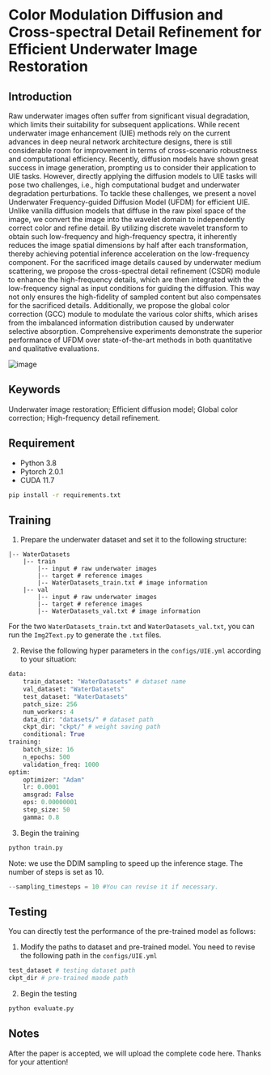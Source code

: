 # Color Modulation Diffusion and Cross-spectral Detail Refinement for Efficient Underwater Image Restoration

## Introduction
Raw underwater images often suffer from significant visual degradation, which limits their suitability for subsequent applications. While recent underwater image enhancement (UIE) methods rely on the current advances in deep neural network architecture designs, there is still considerable room for improvement in terms of cross-scenario robustness and computational efficiency. Recently, diffusion models have shown great success in image generation, prompting us to consider their application to UIE tasks. However, directly applying the diffusion models to UIE tasks will pose two challenges, i.e., high computational budget and underwater degradation perturbations. To tackle these challenges, we present a novel Underwater Frequency-guided Diffusion Model (UFDM) for efficient UIE. Unlike vanilla diffusion models that diffuse in the raw pixel space of the image, we convert the image into the wavelet domain to independently correct color and refine detail. By utilizing discrete wavelet transform to obtain such low-frequency and high-frequency spectra, it inherently reduces the image spatial dimensions by half after each transformation, thereby achieving potential inference acceleration on the low-frequency component. For the sacrificed image details caused by underwater medium scattering, we propose the cross-spectral detail refinement (CSDR) module to enhance the high-frequency details, which are then integrated with the low-frequency signal as input conditions for guiding the diffusion. This way not only ensures the high-fidelity of sampled content but also compensates for the sacrificed details. Additionally, we propose the global color correction (GCC) module to modulate the various color shifts, which arises from the imbalanced information distribution caused by underwater selective absorption. Comprehensive experiments demonstrate the superior performance of UFDM over state-of-the-art methods in both quantitative and qualitative evaluations.

![image](https://github.com/LaibinChang/UFDM/assets/88143736/c51aaf17-c600-4d39-9bc0-ed3deea7f366)

## Keywords
Underwater image restoration; Efficient diffusion model; Global color correction; High-frequency detail refinement.
## Requirement
* Python 3.8
* Pytorch 2.0.1
* CUDA 11.7
```bash
pip install -r requirements.txt
```

## Training
1. Prepare the underwater dataset and set it to the following structure:
```
|-- WaterDatasets
    |-- train
        |-- input # raw underwater images
        |-- target # reference images
        |-- WaterDatasets_train.txt # image information
    |-- val
        |-- input # raw underwater images
        |-- target # reference images
        |-- WaterDatasets_val.txt # image information
```
For the two `WaterDatasets_train.txt` and `WaterDatasets_val.txt`, you can run the `Img2Text.py` to generate the `.txt` files.

2. Revise the following hyper parameters in the `configs/UIE.yml` according to your situation:
```python
data: 
    train_dataset: "WaterDatasets" # dataset name
    val_dataset: "WaterDatasets"
    test_dataset: "WaterDatasets"
    patch_size: 256
    num_workers: 4
    data_dir: "datasets/" # dataset path
    ckpt_dir: "ckpt/" # weight saving path
    conditional: True 
training:
    batch_size: 16
    n_epochs: 500
    validation_freq: 1000
optim:
    optimizer: "Adam"
    lr: 0.0001
    amsgrad: False
    eps: 0.00000001
    step_size: 50
    gamma: 0.8
```
3. Begin the training
```python
python train.py
```
Note: we use the DDIM sampling to speed up the inference stage. The number of steps is set as 10.
```python
--sampling_timesteps = 10 #You can revise it if necessary.
```

## Testing
You can directly test the performance of the pre-trained model as follows:
1. Modify the paths to dataset and pre-trained model. You need to revise the following path in the `configs/UIE.yml` 
```python
test_dataset # testing dataset path
ckpt_dir # pre-trained maode path
```
2. Begin the testing
```python
python evaluate.py
```
## Notes
After the paper is accepted, we will upload the complete code here. Thanks for your attention!
